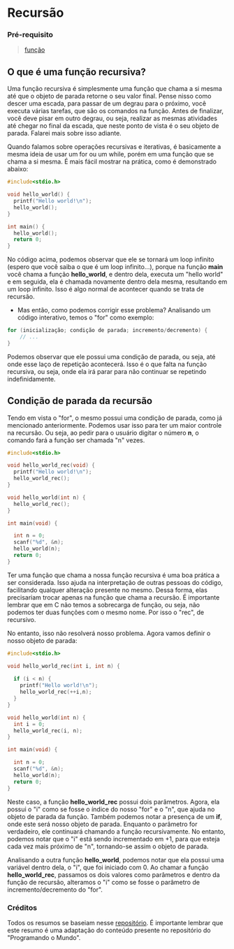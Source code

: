 # Recursão

### Pré-requisito
>[função](https://github.com/giusfds/aeds/tree/main/estudos/funcao/estudos)

## O que é uma função recursiva?
Uma função recursiva é simplesmente uma função que chama a si mesma até que o objeto de parada retorne o seu valor final. Pense nisso como descer uma escada, para passar de um degrau para o próximo, você executa várias tarefas, que são os comandos na função. Antes de finalizar, você deve pisar em outro degrau, ou seja, realizar as mesmas atividades até chegar no final da escada, que neste ponto de vista é o seu objeto de parada. Falarei mais sobre isso adiante.

Quando falamos sobre operações recursivas e iterativas, é basicamente a mesma ideia de usar um for ou um while, porém em uma função que se chama a si mesma. É mais fácil mostrar na prática, como é demonstrado abaixo:
```c
#include<stdio.h>

void hello_world() {
  printf("Hello world!\n");
  hello_world();
}

int main() {
  hello_world();
  return 0;
}
```
No código acima, podemos observar que ele se tornará um loop infinito (espero que você saiba o que é um loop infinito...), porque na função **main** você chama a função **hello_world**, e dentro dela, executa um "hello world" e em seguida, ela é chamada novamente dentro dela mesma, resultando em um loop infinito. Isso é algo normal de acontecer quando se trata de recursão.
- Mas então, como podemos corrigir esse problema?
Analisando um código interativo, temos o "for" como exemplo:
```c
for (inicialização; condição de parada; incremento/decremento) {
    // ...
}
```
Podemos observar que ele possui uma condição de parada, ou seja, até onde esse laço de repetição acontecerá. Isso é o que falta na função recursiva, ou seja, onde ela irá parar para não continuar se repetindo indefinidamente.

## Condição de parada da recursão
Tendo em vista o "for", o mesmo possui uma condição de parada, como já mencionado anteriormente. Podemos usar isso para ter um maior controle na recursão. Ou seja, ao pedir para o usuário digitar o número **n**, o comando fará a função ser chamada "n" vezes.

```c
#include<stdio.h>

void hello_world_rec(void) {
  printf("Hello world!\n");
  hello_world_rec();
}

void hello_world(int n) {
  hello_world_rec();
}

int main(void) {

  int n = 0;
  scanf("%d", &n);
  hello_world(n);
  return 0;
}
```
Ter uma função que chama a nossa função recursiva é uma boa prática a ser considerada. Isso ajuda na interpretação de outras pessoas do código, facilitando qualquer alteração presente no mesmo. Dessa forma, elas precisariam trocar apenas na função que chama a recursão. É importante lembrar que em C não temos a sobrecarga de função, ou seja, não podemos ter duas funções com o mesmo nome. Por isso o "rec", de recursivo.

No entanto, isso não resolverá nosso problema. Agora vamos definir o nosso objeto de parada:
```c
#include<stdio.h>

void hello_world_rec(int i, int n) {
  
  if (i < n) {
    printf("Hello world!\n");
    hello_world_rec(++i,n);
  }
}

void hello_world(int n) {
  int i = 0;
  hello_world_rec(i, n);
}

int main(void) {

  int n = 0;
  scanf("%d", &n);
  hello_world(n);
  return 0;
}
```
Neste caso, a função **hello_world_rec** possui dois parâmetros. Agora, ela possui o "i" como se fosse o índice do nosso "for" e o "n", que ajuda no objeto de parada da função. Também podemos notar a presença de um **if**, onde este será nosso objeto de parada. Enquanto o parâmetro for verdadeiro, ele continuará chamando a função recursivamente. No entanto, podemos notar que o "i" está sendo incrementado em +1, para que esteja cada vez mais próximo de "n", tornando-se assim o objeto de parada.

Analisando a outra função **hello_world**, podemos notar que ela possui uma variável dentro dela, o "i", que foi iniciado com 0. Ao chamar a função **hello_world_rec**, passamos os dois valores como parâmetros e dentro da função de recursão, alteramos o "i" como se fosse o parâmetro de incremento/decremento do "for".


### Créditos
Todos os resumos se baseiam nesse [repositório](https://github.com/Programando-o-Mundo/Microfundamentos-AEDs/blob/main/AEDs1/Parte2_Conceitos_avancados/2-Estruturas-de-dados-nao-Primitivas.md). É importante lembrar que este resumo é uma adaptação do conteúdo presente no repositório do "Programando o Mundo".


